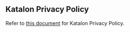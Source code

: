 ## Katalon Privacy Policy

Refer to [this document](https://www.katalon.com/terms/#privacy-policy) for Katalon Privacy Policy.